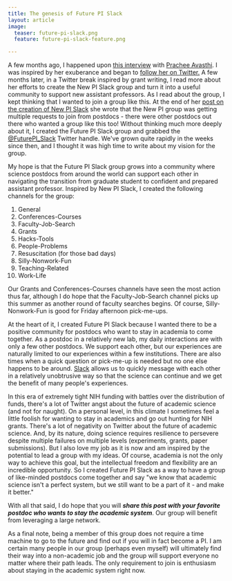 ```yaml
---
title: The genesis of Future PI Slack
layout: article
image:
  teaser: future-pi-slack.png
  feature: future-pi-slack-feature.png

---
```

A few months ago, I happened upon [this interview](http://www.ascb.org/ascb-post/careers/cell-biologists-work-prachee-avasthi-exuberantly-tackling-elegant-experiments-value-preprints/) with [Prachee Avasthi](http://www.avasthilab.org/). I was inspired by her exuberance and began to [follow her on Twitter.](https://twitter.com/PracheeAC) A few months later, in a Twitter break inspired by grant writing, I read more about her efforts to create the New PI Slack group and turn it into a useful community to support new assistant professors. As I read about the group, I kept thinking that I wanted to join a group like this. At the end of her [post on the creation of New PI Slack](http://www.avasthilab.org/2016/08/02/community-for-new-pis/) she wrote that the New PI group was getting multiple requests to join from postdocs - there were other postdocs out there who wanted a group like this too! Without thinking much more deeply about it, I created the Future PI Slack group and grabbed the [@FuturePI_Slack](@FuturePI_Slack) Twitter handle. We've grown quite rapidly in the weeks since then, and I thought it was high time to write about my vision for the group.

My hope is that the Future PI Slack group grows into a community where science postdocs from around the world can support each other in navigating the transition from graduate student to confident and prepared assistant professor. Inspired by New PI Slack, I created the following channels for the group:

1. General
2. Conferences-Courses
3. Faculty-Job-Search
4. Grants
5. Hacks-Tools
6. People-Problems
7. Resuscitation (for those bad days)
8. Silly-Nonwork-Fun
9. Teaching-Related
10. Work-Life

Our Grants and Conferences-Courses channels have seen the most action thus far, although I do hope that the Faculty-Job-Search channel picks up this summer as another round of faculty searches begins. Of course, Silly-Nonwork-Fun is good for Friday afternoon pick-me-ups.

At the heart of it, I created Future PI Slack because I wanted there to be a positive community for postdocs who want to stay in academia to come together. As a postdoc in a relatively new lab, my daily interactions are with only a few other postdocs. We support each other, but our experiences are naturally limited to our experiences within a few institutions. There are also times when a quick question or pick-me-up is needed but no one else happens to be around. [Slack](https://slack.com/is) allows us to quickly message with each other in a relatively unobtrusive way so that the science can continue and we get the benefit of many people's experiences.

In this era of extremely tight NIH funding with battles over the distribution of funds, there's a lot of Twitter angst about the future of academic science (and not for naught). On a personal level, in this climate I sometimes feel a little foolish for wanting to stay in academics and go out hunting for NIH grants. There's a lot of negativity on Twitter about the future of academic science. And, by its nature, doing science requires resilience to persevere despite multiple failures on multiple levels (experiments, grants, paper submissions). But I also love my job as it is now and am inspired by the potential to lead a group with my ideas. Of course, academia is not the only way to achieve this goal, but the intellectual freedom and flexibility are an incredible opportunity. So I created Future PI Slack as a way to have a group of like-minded postdocs come together and say "we know that academic science isn't a perfect system, but we still want to be a part of it - and make it better."

With all that said, I do hope that you will ***share this post with your favorite postdoc who wants to stay the academic system***. Our group will benefit from leveraging a large network.

As a final note, being a member of this group does not require a time machine to go to the future and find out if you will in fact become a PI. I am certain many people in our group (perhaps even myself) will ultimately find their way into a non-academic job and the group will support everyone no matter where their path leads. The only requirement to join is enthusiasm about staying in the academic system right now.

